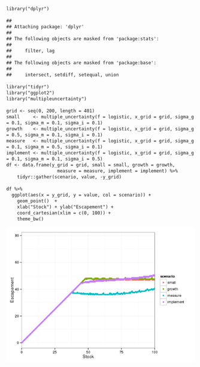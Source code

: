     library("dplyr")

    ## 
    ## Attaching package: 'dplyr'
    ## 
    ## The following objects are masked from 'package:stats':
    ## 
    ##     filter, lag
    ## 
    ## The following objects are masked from 'package:base':
    ## 
    ##     intersect, setdiff, setequal, union

    library("tidyr")
    library("ggplot2")
    library("multipleuncertainty")

    grid <- seq(0, 200, length = 401)
    small     <- multiple_uncertainty(f = logistic, x_grid = grid, sigma_g = 0.1, sigma_m = 0.1, sigma_i = 0.1)
    growth    <- multiple_uncertainty(f = logistic, x_grid = grid, sigma_g = 0.5, sigma_m = 0.1, sigma_i = 0.1)
    measure   <- multiple_uncertainty(f = logistic, x_grid = grid, sigma_g = 0.1, sigma_m = 0.5, sigma_i = 0.1)
    implement <- multiple_uncertainty(f = logistic, x_grid = grid, sigma_g = 0.1, sigma_m = 0.1, sigma_i = 0.5)
    df <- data.frame(y_grid = grid, small = small, growth = growth, 
                       measure = measure, implement = implement) %>%
        tidyr::gather(scenario, value, -y_grid)

    df %>% 
      ggplot(aes(x = y_grid, y = value, col = scenario)) + 
        geom_point()  + 
        xlab("Stock") + ylab("Escapement") + 
        coord_cartesian(xlim = c(0, 100)) + 
        theme_bw()

![](carl_fig3_files/figure-markdown_strict/unnamed-chunk-3-1.png)
